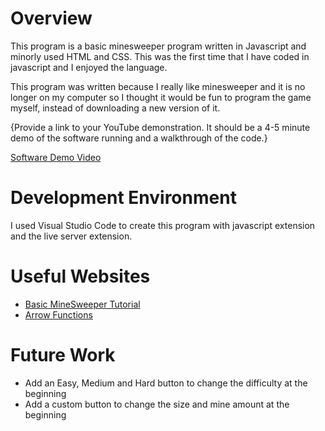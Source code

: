 # Overview

This program is a basic minesweeper program written in Javascript and minorly used HTML and CSS. This was the first time that I have coded in javascript and I enjoyed the language.

This program was written because I really like minesweeper and it is no longer on my computer so I thought it would be fun to program the game myself, instead of downloading a new version of it.

{Provide a link to your YouTube demonstration.  It should be a 4-5 minute demo of the software running and a walkthrough of the code.}

[Software Demo Video](http://youtube.link.goes.here)

# Development Environment

I used Visual Studio Code to create this program with javascript extension and the live server extension.

# Useful Websites

* [Basic MineSweeper Tutorial](https://www.youtube.com/watch?v=kBMnD_aElCQ)
* [Arrow Functions](https://developer.mozilla.org/en-US/docs/Web/JavaScript/Reference/Functions/Arrow_functions)

# Future Work

* Add an Easy, Medium and Hard button to change the difficulty at the beginning
* Add a custom button to change the size and mine amount at the beginning